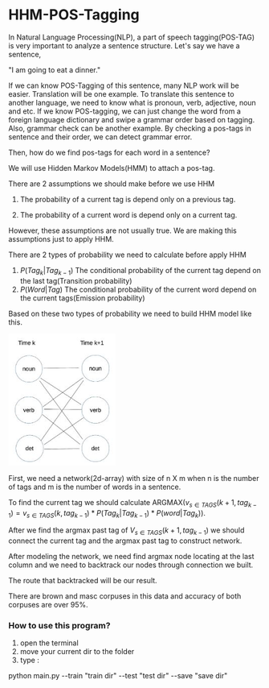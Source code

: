 # HHM-POS-Tagging

In Natural Language Processing(NLP), a part of speech tagging(POS-TAG) is very important to analyze a sentence structure.
Let's say we have a sentence,

 "I am going to eat a dinner."

If we can know POS-Tagging of this sentence, many NLP work will be easier.
Translation will be one example.
To translate this sentence to another language, we need to know what is pronoun, verb, adjective, noun and etc.
If we know POS-tagging, we can just change the word from a foreign language dictionary and swipe a grammar order based on tagging.
Also, grammar check can be another example.
By checking a pos-tags in sentence and their order, we can detect grammar error.

Then, how do we find pos-tags for each word in a sentence?

We will use Hidden Markov Models(HMM) to attach a pos-tag.

There are 2 assumptions we should make before we use HHM

1. The probability of a current tag is depend only on a previous tag.

2. The probability of a current word is depend only on a current tag.

However, these assumptions are not usually true. We are making this assumptions just to apply HHM.

There are 2 types of probability we need to calculate before apply HHM

1. $P(Tag_{k} | Tag_{k - 1})$ The conditional probability of the current tag depend on the last tag(Transition probability)
2. $P(Word | Tag)$ The conditional probability of the current word depend on the current tags(Emission probability)

Based on these two types of probability we need to build HHM model like this.


![equation](https://github.com/hyun11732/HHM-POS-Tagging/blob/master/img/img2.JPG)

First, we need a network(2d-array) with size of n X m when n  is the number of tags and m is the number of words in a sentence.

To find the current tag we should calculate ARGMAX($v_{s \in TAGS}(k+1, tag_{k-1}) = v_{s \in TAGS}(k, tag_{k-1}) * P(Tag_{k} | Tag_{k - 1}) * P(word|Tag_{k})$).

After we find the argmax  past tag of $V_{s \in TAGS}(k+1, tag_{k-1})$ we should connect the current tag and the argmax past tag to construct network.

After modeling the network, we need find argmax node locating at the last column and we need to backtrack our nodes through connection we built.

The route that backtracked will be our result.

There are brown and masc corpuses in this data and accuracy of both corpuses are over 95%.


### How to use this program?

1. open the terminal
2. move your current dir to the folder
3. type :

python main.py  --train "train dir" --test "test dir" --save "save dir"

